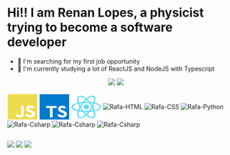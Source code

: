 # Hi!! I am Renan Lopes, a physicist trying to become a software developer

- 🔭 I'm searching for my first job opportunity 
- 📖 I'm currently studying a lot of ReactJS and NodeJS with Typescript

<div align="center">
  <img height="180em" src="[https://github-readme-stats.vercel.app/api?username=renangom&show_icons=true&theme=dracula&include_all_commits=true&count_private=true](https://github-readme-stats-git-masterrstaa-rickstaa.vercel.app/api?username=renangom&show_icons=true&theme=dracula&include_all_commits=true&count_private=true)"/>
  <img height="180em" src="[https://github-readme-stats.vercel.app/api/top-langs/?username=renangom&layout=compact&langs_count=8&theme=dracula](https://github-readme-stats-git-masterrstaa-rickstaa.vercel.app/api/top-langs/?username=renangom&layout=compact&langs_count=8&theme=dracula)"/>
</div>
<div style="display: inline_block"><br>
  <img align="center" alt="Rafa-Js" height="60" width="70" src="https://raw.githubusercontent.com/devicons/devicon/master/icons/javascript/javascript-plain.svg">
  <img align="center" alt="Rafa-Ts" height="60" width="70" src="https://raw.githubusercontent.com/devicons/devicon/master/icons/typescript/typescript-plain.svg">
  <img align="center" alt="Rafa-React" height="60" width="70" src="https://raw.githubusercontent.com/devicons/devicon/master/icons/react/react-original.svg">
  <img align="center" alt="Rafa-HTML" height="60" width="70" src="https://cdn.jsdelivr.net/gh/devicons/devicon/icons/nodejs/nodejs-original-wordmark.svg">
  <img align="center" alt="Rafa-CSS" height="60" width="70" src="https://cdn.jsdelivr.net/gh/devicons/devicon/icons/mongodb/mongodb-original-wordmark.svg">
  <img align="center" alt="Rafa-Python" height="60" width="70" src="https://cdn.jsdelivr.net/gh/devicons/devicon/icons/java/java-original.svg">
  <img align="center" alt="Rafa-Csharp" height="60" width="70" src="https://cdn.jsdelivr.net/gh/devicons/devicon/icons/docker/docker-original-wordmark.svg" />
  <img align="center" alt="Rafa-Csharp" height="60" width="70" src="https://cdn.jsdelivr.net/gh/devicons/devicon/icons/postgresql/postgresql-original-wordmark.svg" />
  <img align="center" alt="Rafa-Csharp" height="60" width="70" src="https://cdn.jsdelivr.net/gh/devicons/devicon/icons/redis/redis-original-wordmark.svg" />
</div>

##

<div> 
  <a href="https://www.instagram.com/renan23lopes/" target="_blank"><img src="https://img.shields.io/badge/-Instagram-%23E4405F?style=for-the-badge&logo=instagram&logoColor=white" target="_blank"></a>
  <a href = "mailto:renan23eduardo@gmail.com"><img src="https://img.shields.io/badge/Gmail-D14836?style=for-the-badge&logo=gmail&logoColor=white"></a>
  <a href="https://www.linkedin.com/in/renan-lopes-75a6b8150/" target="_blank"><img src="https://img.shields.io/badge/-LinkedIn-%230077B5?style=for-the-badge&logo=linkedin&logoColor=white" target="_blank"></a> 

</div>
